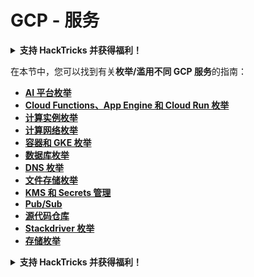 # GCP - 服务

<details>

<summary><strong>支持 HackTricks 并获得福利！</strong></summary>

* 如果您想在 HackTricks 中看到您的公司广告，或者如果您想访问 PEASS 的最新版本或下载 HackTricks 的 PDF，请查看[**订阅计划**](https://github.com/sponsors/carlospolop)！
* 获取[**官方 PEASS 和 HackTricks 商品**](https://peass.creator-spring.com)
* 发现[**PEASS 家族**](https://opensea.io/collection/the-peass-family)，我们的独家[**NFT**](https://opensea.io/collection/the-peass-family)收藏品
* **加入** 💬 [**Discord 群组**](https://discord.gg/hRep4RUj7f) 或 [**Telegram 群组**](https://t.me/peass) 或 **关注**我在 **Twitter** 🐦 [**@carlospolopm**](https://twitter.com/carlospolopm)**。**
* **通过向** [**HackTricks**](https://github.com/carlospolop/hacktricks) **和** [**HackTricks Cloud**](https://github.com/carlospolop/hacktricks-cloud) **github 仓库提交 PR 来分享您的黑客技巧。**

</details>

在本节中，您可以找到有关**枚举/滥用不同 GCP 服务**的指南：

* [**AI 平台枚举**](gcp-ai-platform-enum.md)
* [**Cloud Functions、App Engine 和 Cloud Run 枚举**](../../gcp-pentesting/gcp-services/gcp-cloud-functions-enum.md)
* [**计算实例枚举**](../../gcp-pentesting/gcp-services/gcp-compute-instances-enum/)
* [**计算网络枚举**](broken-reference)
* [**容器和 GKE 枚举**](gcp-containers-gke-and-composer-enum.md)
* [**数据库枚举**](gcp-databases-enum/)
* [**DNS 枚举**](gcp-dns-enum.md)
* [**文件存储枚举**](gcp-filestore-enum.md)
* [**KMS 和 Secrets 管理**](gcp-kms-and-secrets-management-enum.md)
* [**Pub/Sub**](gcp-pub-sub.md)
* [**源代码仓库**](gcp-source-repositories-enum.md)
* [**Stackdriver 枚举**](gcp-stackdriver-enum.md)
* [**存储枚举**](gcp-storage-enum.md)

<details>

<summary><strong>支持 HackTricks 并获得福利！</strong></summary>

* 如果您想在 HackTricks 中看到您的公司广告，或者如果您想访问 PEASS 的最新版本或下载 HackTricks 的 PDF，请查看[**订阅计划**](https://github.com/sponsors/carlospolop)！
* 获取[**官方 PEASS 和 HackTricks 商品**](https://peass.creator-spring.com)
* 发现[**PEASS 家族**](https://opensea.io/collection/the-peass-family)，我们的独家[**NFT**](https://opensea.io/collection/the-peass-family)收藏品
* **加入** 💬 [**Discord 群组**](https://discord.gg/hRep4RUj7f) 或 [**Telegram 群组**](https://t.me/peass) 或 **关注**我在 **Twitter** 🐦 [**@carlospolopm**](https://twitter.com/carlospolopm)**。**
* **通过向** [**HackTricks**](https://github.com/carlospolop/hacktricks) **和** [**HackTricks Cloud**](https://github.com/carlospolop/hacktricks-cloud) **github 仓库提交 PR 来分享您的黑客技巧。**

</details>
